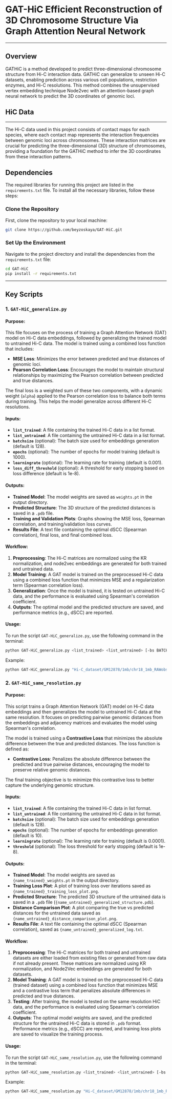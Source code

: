 # GAT-HiC Efficient Reconstruction of 3D Chromosome Structure Via Graph Attention Neural Network
------------------------------------------------------------------------------------------------------------------------------------
## Overview
GATHiC is a method developed to predict three-dimensional chromosome structure from Hi-C interaction data. GATHiC can generalize to unseen Hi-C datasets, enabling prediction across various cell populations, restriction enzymes, and Hi-C resolutions. This method combines the unsupervised vertex embedding technique Node2vec with an attention-based graph neural network to predict the 3D coordinates of genomic loci.

## HiC Data
------------------------------------------------------------------------------------------------------------------------------------
The Hi-C data used in this project consists of contact maps for each species, where each contact map represents the interaction frequencies between genomic loci across chromosomes. These interaction matrices are crucial for predicting the three-dimensional (3D) structure of chromosomes, providing a foundation for the GATHiC method to infer the 3D coordinates from these interaction patterns.

## Dependencies
The required libraries for running this project are listed in the `requirements.txt` file. To install all the necessary libraries, follow these steps:

### Clone the Repository
First, clone the repository to your local machine:

```bash
git clone https://github.com/beyzoskaya/GAT-HiC.git
```
### Set Up the Environment
Navigate to the project directory and install the dependencies from the `requirements.txt` file:
```bash
cd GAT-HiC
pip install -r requirements.txt
```

----------------------------------------------------------------------------------------------------------------------------------	
## Key Scripts 

### 1. `GAT-HiC_generalize.py`

#### Purpose:
This file focuses on the process of training a Graph Attention Network (GAT) model on Hi-C data embeddings, followed by generalizing the trained model to untrained Hi-C data. The model is trained using a combined loss function that includes:

- **MSE Loss**: Minimizes the error between predicted and true distances of genomic loci.
- **Pearson Correlation Loss**: Encourages the model to maintain structural relationships by maximizing the Pearson correlation between predicted and true distances.

The final loss is a weighted sum of these two components, with a dynamic weight (`alpha`) applied to the Pearson correlation loss to balance both terms during training. This helps the model generalize across different Hi-C resolutions.

#### Inputs:
- **`list_trained`**: A file containing the trained Hi-C data in a list format.
- **`list_untrained`**: A file containing the untrained Hi-C data in a list format.
- **`batchsize`** (optional): The batch size used for embeddings generation (default is 128).
- **`epochs`** (optional): The number of epochs for model training (default is 1000).
- **`learningrate`** (optional): The learning rate for training (default is 0.001).
- **`loss_diff_threshold`** (optional): A threshold for early stopping based on loss difference (default is 1e-8).
  
#### Outputs:
- **Trained Model**: The model weights are saved as `weights.pt` in the output directory.
- **Predicted Structure**: The 3D structure of the predicted distances is saved in a `.pdb` file.
- **Training and Validation Plots**: Graphs showing the MSE loss, Spearman correlation, and training/validation loss curves.
- **Results File**: A text file containing the optimal dSCC (Spearman correlation), final loss, and final combined loss.

#### Workflow:
1. **Preprocessing**: The Hi-C matrices are normalized using the KR normalization, and node2vec embeddings are generated for both trained and untrained data.
2. **Model Training**: A GAT model is trained on the preprocessed Hi-C data using a combined loss function that minimizes MSE and a regularization term (Spearman correlation loss).
3. **Generalization**: Once the model is trained, it is tested on untrained Hi-C data, and the performance is evaluated using Spearman's correlation coefficient.
4. **Outputs**: The optimal model and the predicted structure are saved, and performance metrics (e.g., dSCC) are reported.

#### Usage:
To run the script `GAT-HiC_generalize.py`, use the following command in the terminal:

```bash
python GAT-HiC_generalize.py <list_trained> <list_untrained> [-bs BATCHSIZE] [-ep EPOCHS] [-lr LEARNINGRATE] [-loss_diff_threshold LOSS_DIFF_THRESHOLD]
```

Example:
```bash
python GAT-HiC_generalize.py "Hi-C_dataset/GM12878/1mb/chr18_1mb_RAWobserved.txt" "Hi-C_dataset/GM12878/500kb/chr18_500kb.RAWobserved.txt"
```

### 2. `GAT-HiC_same_resolution.py`

#### Purpose:
This script trains a Graph Attention Network (GAT) model on Hi-C data embeddings and then generalizes the model to untrained Hi-C data at the same resolution. It focuses on predicting pairwise genomic distances from the embeddings and adjacency matrices and evaluates the model using Spearman's correlation.

The model is trained using a **Contrastive Loss** that minimizes the absolute difference between the true and predicted distances. The loss function is defined as:

- **Contrastive Loss**: Penalizes the absolute difference between the predicted and true pairwise distances, encouraging the model to preserve relative genomic distances.

The final training objective is to minimize this contrastive loss to better capture the underlying genomic structure.

#### Inputs:
- **`list_trained`**: A file containing the trained Hi-C data in list format.
- **`list_untrained`**: A file containing the untrained Hi-C data in list format.
- **`batchsize`** (optional): The batch size used for embeddings generation (default is 128).
- **`epochs`** (optional): The number of epochs for embeddings generation (default is 10).
- **`learningrate`** (optional): The learning rate for training (default is 0.0001).
- **`threshold`** (optional): The loss threshold for early stopping (default is 1e-8).

#### Outputs:
- **Trained Model**: The model weights are saved as `{name_trained}_weights.pt` in the output directory.
- **Training Loss Plot**: A plot of training loss over iterations saved as `{name_trained}_training_loss_plot.png`.
- **Predicted Structure**: The predicted 3D structure of the untrained data is saved in a `.pdb` file (`{name_untrained}_generalized_structure.pdb`).
- **Distance Comparison Plot**: A plot comparing the true vs predicted distances for the untrained data saved as `{name_untrained}_distance_comparison_plot.png`.
- **Results File**: A text file containing the optimal dSCC (Spearman correlation), saved as `{name_untrained}_generalized_log.txt`.

#### Workflow:
1. **Preprocessing**: The Hi-C matrices for both trained and untrained datasets are either loaded from existing files or generated from raw data if not already present. These matrices are normalized using KR normalization, and Node2Vec embeddings are generated for both datasets.
2. **Model Training**: A GAT model is trained on the preprocessed Hi-C data (trained dataset) using a combined loss function that minimizes MSE and a contrastive loss term that penalizes absolute differences in predicted and true distances.
3. **Testing**: After training, the model is tested on the same resolution HiC data, and the performance is evaluated using Spearman's correlation coefficient.
4. **Outputs**: The optimal model weights are saved, and the predicted structure for the untrained Hi-C data is stored in `.pdb` format. Performance metrics (e.g., dSCC) are reported, and training loss plots are saved to visualize the training process.

#### Usage:
To run the script `GAT-HiC_same_resolution.py`, use the following command in the terminal:
```bash
python GAT-HiC_same_resolution.py <list_trained> <list_untrained> [-bs BATCHSIZE] [-ep EPOCHS] [-lr LEARNINGRATE] [-th THRESHOLD]
```
Example:
```bash
python GAT-HiC_same_resolution.py "Hi-C_dataset/GM12878/1mb/chr18_1mb_RAWobserved.txt" "Hi-C_dataset/GM12878/1mb/chr18_1mb_RAWobserved.txt"
```

